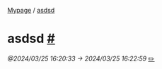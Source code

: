[ Mypage](./index.md) / [ asdsd](#)

#  asdsd  [#](#)
*@2024/03/25 16:20:33 -> 2024/03/25 16:22:59* [✏️](https://notion.so/1e01f04ac311430d8c41747f4a8ff601)



